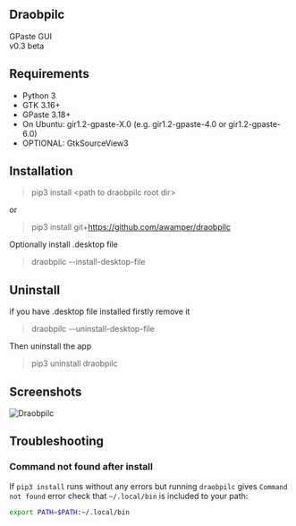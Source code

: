 ## Draobpilc
GPaste GUI  
v0.3 beta

## Requirements
* Python 3
* GTK 3.16+
* GPaste 3.18+
* On Ubuntu: gir1.2-gpaste-X.0 (e.g. gir1.2-gpaste-4.0 or gir1.2-gpaste-6.0)
* OPTIONAL: GtkSourceView3

## Installation
> pip3 install \<path to draobpilc root dir\>  

or

> pip3 install git+https://github.com/awamper/draobpilc

Optionally install .desktop file
> draobpilc --install-desktop-file

## Uninstall
if you have .desktop file installed firstly remove it
> draobpilc --uninstall-desktop-file

Then uninstall the app
> pip3 uninstall draobpilc

## Screenshots
![Draobpilc](/screenshots/1.png)

## Troubleshooting

### Command not found after install

If `pip3 install` runs without any errors but running `draobpilc` gives `Command not found` error check that `~/.local/bin` is included to your path:
```bash
export PATH=$PATH:~/.local/bin
```
